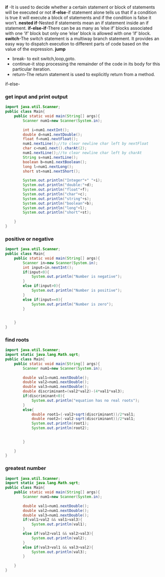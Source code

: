 
**if** -It is used to decide whether a certain statement or block of statements will be executed or not
**if-else**-if statement alone tells us that if a condition is true it will execute a block of statements and if the condition is false it won’t.
**nested if**-Nested if statements mean an if statement inside an if statement.
**if-else-if**-There can be as many as ‘else if’ blocks associated with one ‘if’ block but only one ‘else’ block is allowed with one ‘if’ block.
**switch**-The switch statement is a multiway branch statement. It provides an easy way to dispatch execution to different parts of code based on the value of the expression. 
**jump**
- break- to exit switch,loop,goto.
- continue-it stop processing the remainder of the code in its body for this particular iteration.
- return-The return statement is used to explicitly return from a method.

if-else-
### get input and print output
```java
import java.util.Scanner;
public class Main{
    public static void main(String[] args){
        Scanner num1=new Scanner(System.in);
       
        int i=num1.nextInt();
        double d=num1.nextDouble();
        float f=num1.nextFloat();
        num1.nextLine();//to clear newline char left by nextFloat
        char c=num1.next().charAt(2);
        num1.nextLine();//to clear newline char left by charAt
        String s=num1.nextLine();
        boolean b=num1.nextBoolean();
        long l=num1.nextLong();
        short st=num1.nextShort();
        
        System.out.println("Integer"+" "+i);
        System.out.println("double:"+d);
        System.out.println("float"+f);
        System.out.println("char"+c);
        System.out.println("string"+s);
        System.out.println("boolean"+b);
        System.out.println("long"+l);
        System.out.println("short"+st);
        
    }
}
```
### positive or negative
```java
import java.util.Scanner;
public class Main{
    public static void main(String[] args){
        Scanner in=new Scanner(System.in);
        int input=in.nextInt();
        if(input<0){
            System.out.println("Number is negative");
        }
        else if(input>0){
            System.out.println("Number is positive");
        }
        else if(input==0){
            System.out.println("Number is zero");
        }
        
        
    }
}
```
### find roots 
```java
import java.util.Scanner;
import static java.lang.Math.sqrt;
public class Main{
    public static void main(String[] args){
        Scanner num1=new Scanner(System.in);
       
        double val1=num1.nextDouble();
        double val2=num1.nextDouble();
        double val3=num1.nextDouble();
        double discriminant=(val2*val2)-(4*val1*val3);
        if(discriminant<0){
            System.out.println("equation has no real roots");
        }
        else{
            double root1=(-val2+sqrt(discriminant))/2*val1;
            double root2=(-val2-sqrt(discriminant))/2*val1;
            System.out.println(root1);
            System.out.println(root2);
            
            
        }
        
    }
}
```
### greatest number
```java
import java.util.Scanner;
import static java.lang.Math.sqrt;
public class Main{
    public static void main(String[] args){
        Scanner num1=new Scanner(System.in);
       
        double val1=num1.nextDouble();
        double val2=num1.nextDouble();
        double val3=num1.nextDouble();
        if(val1>val2 && val1>val3){
            System.out.println(val1);
        }
        else if(val2>val1 && val2>val3){
            System.out.println(val2);
        }
        else if(val3>val1 && val3>val2){
            System.out.println(val3);
        }
        
    }
}
```


